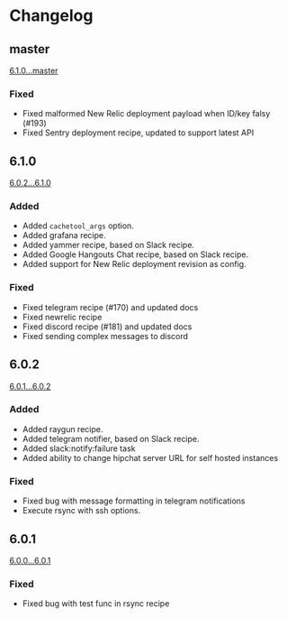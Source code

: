 # Changelog


## master
[6.1.0...master](https://github.com/deployphp/recipes/compare/6.1.0...master)

### Fixed
- Fixed malformed New Relic deployment payload when ID/key falsy (#193)
- Fixed Sentry deployment recipe, updated to support latest API

## 6.1.0
[6.0.2...6.1.0](https://github.com/deployphp/recipes/compare/6.0.2...6.1.0)

### Added
- Added `cachetool_args` option.
- Added grafana recipe.
- Added yammer recipe, based on Slack recipe.
- Added Google Hangouts Chat recipe, based on Slack recipe.
- Added support for New Relic deployment revision as config.

### Fixed
- Fixed telegram recipe (#170) and updated docs
- Fixed newrelic recipe
- Fixed discord recipe (#181) and updated docs
- Fixed sending complex messages to discord

## 6.0.2
[6.0.1...6.0.2](https://github.com/deployphp/recipes/compare/6.0.1...6.0.2)

### Added
- Added raygun recipe.
- Added telegram notifier, based on Slack recipe.
- Added slack:notify:failure task
- Added ability to change hipchat server URL for self hosted instances

### Fixed
- Fixed bug with message formatting in telegram notifications
- Execute rsync with ssh options.

## 6.0.1
[6.0.0...6.0.1](https://github.com/deployphp/recipes/compare/6.0.0...6.0.1)

### Fixed
- Fixed bug with test func in rsync recipe

